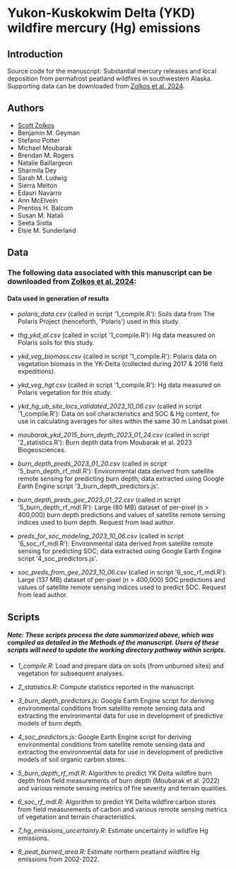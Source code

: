 # Yukon-Kuskokwim Delta (YKD) wildfire mercury (Hg) emissions
## Introduction
Source code for the manuscript: Substantial mercury releases and local deposition from permafrost peatland wildfires in southwestern Alaska. Supporting data can be downloaded from [Zolkos et al. 2024](https://doi.org/10.7910/DVN/ZA5JBZ).

## Authors
- [Scott Zolkos](https://www.researchgate.net/profile/Scott-Zolkos)
- Benjamin M. Geyman
- Stefano Potter
- Michael Moubarak
- Brendan M. Rogers
- Natalie Baillargeon
- Sharmila Dey
- Sarah M. Ludwig
- Sierra Melton
- Edauri Navarro
- Ann McElvein
- Prentiss H. Balcom
- Susan M. Natali
- Seeta Sistla
- Elsie M. Sunderland

## Data
### The following data associated with this manuscript can be downloaded from [Zolkos et al. 2024](https://doi.org/10.7910/DVN/ZA5JBZ):
#### Data used in generation of results
- *polaris_data.csv* (called in script '1_compile.R'): Soils data from The Polaris Project (henceforth, 'Polaris') used in this study.  

- *thg_ykd_al.csv* (called in script '1_compile.R'): Hg data measured on Polaris soils for this study.  

- *ykd_veg_biomass.csv* (called in script '1_compile.R'): Polaris data on vegetation biomass in the YK-Delta (collected during 2017 & 2018 field expeditions).  

- *ykd_veg_hgt.csv* (called in script '1_compile.R'): Hg data measured on Polaris vegetation for this study.  

- *ykd_hg_ub_site_locs_validated_2023_10_06.csv* (called in script '1_compile.R'): Data on soil characteristics and SOC & Hg content, for use in calculating averages for sites within the same 30 m Landsat pixel.   

- *moubarak_ykd_2015_burn_depth_2023_01_24.csv* (called in script '2_statistics.R'): Burn depth data from Moubarak et al. 2023 Biogeosciences.  

- *burn_depth_preds_2023_01_20.csv* (called in script '5_burn_depth_rf_mdl.R'): Environmental data derived from satellite remote sensing for predicting burn depth; data extracted using Google Earth Engine script '3_burn_depth_predictors.js'.  

- *burn_depth_preds_gee_2023_01_22.csv* (called in script '5_burn_depth_rf_mdl.R'): Large (80 MB) dataset of per-pixel (n > 400,000) burn depth predictions and values of satellite remote sensing indices used to burn depth. Request from lead author.  

- *preds_for_soc_modeling_2023_10_06.csv* (called in script '6_soc_rf_mdl.R'): Environmental data derived from satellite remote sensing for predicting SOC; data extracted using Google Earth Engine script '4_soc_predictors.js'.  

- *soc_preds_from_gee_2023_10_06.csv* (called in script '6_soc_rf_mdl.R'): Large (137 MB) dataset of per-pixel (n > 400,000) SOC predictions and values of satellite remote sensing indices used to predict SOC. Request from lead author.  

## Scripts
#### *Note: These scripts process the data summarized above, which was compiled as detailed in the Methods of the manuscript. Users of these scripts will need to update the working directory pathway within scripts.*  
- *1_compile.R*: Load and prepare data on soils (from unburned sites) and vegetation for subsequent analyses.  

- *2_statistics.R*: Compute statistics reported in the manuscript.  

- *3_burn_depth_predictors.js*: Google Earth Engine script for deriving environmental conditions from satellite remote sensing data and extracting the environmental data for use in development of predictive models of burn depth.  

- *4_soc_predictors.js*: Google Earth Engine script for deriving environmental conditions from satellite remote sensing data and extracting the environmental data for use in development of predictive models of soil organic carbon stores.

- *5_burn_depth_rf_mdl.R*: Algorithm to predict YK Delta wildfire burn depth from field measurements of burn depth (Moubarak et al. 2022) and various remote sensing metrics of fire severity and terrain qualities.  

- *6_soc_rf_mdl.R*: Algorithm to predict YK Delta wildfire carbon stores from field measurements of carbon and various remote sensing metrics of vegetation and terrain characteristics.  

- *7_hg_emissions_uncertainty.R*: Estimate uncertainty in wildfire Hg emissions.  

- *8_peat_burned_area.R*: Estimate northern peatland wildfire Hg emissions from 2002-2022.
